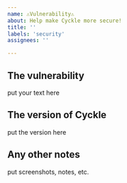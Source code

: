 ```yaml
---
name: ⚠️Vulnerability⚠️
about: Help make Cyckle more secure!
title: ''
labels: 'security'
assignees: ''

---
```


## The vulnerability
put your text here
## The version of Cyckle
put the version here
## Any other notes
put screenshots, notes, etc.
